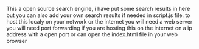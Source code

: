 This a open source search engine, i have put some search results in here but you can also add your own search results if needed in script.js file.
to host this localy on your network or the internet you will need a web server you will need port forwarding if you are hosting this on the internet on a ip address with a open port or can open the index.html file in your web browser
